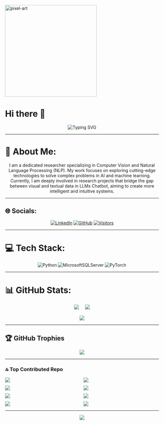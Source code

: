 <div>
  <img src="https://github.com/user-attachments/assets/47510460-6c62-4ff7-84c2-83fa0f933554" width="300" alt="pixel-art">
</div>
  
# Hi there 👋

<div align="center">
  <img src="https://readme-typing-svg.demolab.com?font=Fira+Code&pause=1000&color=00FF00&width=435&lines=Welcome+to+my+GitHub+Profile!;Passionate+Developer;Always+Learning+New+Tech;Open+Source+Enthusiast" alt="Typing SVG" />
</div>

---

# 💫 About Me:
<div align="center">
  
I am a dedicated researcher specializing in Computer Vision and Natural Language Processing (NLP). My work focuses on exploring cutting-edge technologies to solve complex problems in AI and machine learning. Currently, I am deeply involved in research projects that bridge the gap between visual and textual data in LLMs Chatbot, aiming to create more intelligent and intuitive systems.

</div>

---

## 🌐 Socials:
<div align="center">
  
[![LinkedIn](https://img.shields.io/badge/LinkedIn-%230077B5.svg?logo=linkedin&logoColor=white)](https://www.linkedin.com/in/tr%E1%BA%A7n-h%E1%BB%AFu-nh%C3%A2n-8b834b281/)
[![GitHub](https://img.shields.io/badge/GitHub-100000?style=for-the-badge&logo=github&logoColor=white)](https://github.com/NhanAyai)
[![Visitors](https://visitor-badge.laobi.icu/badge?page_id=NhanAyai.NhanAyai)](https://github.com/NhanAyai)

</div>

---

# 💻 Tech Stack:
<div align="center">
  
![Python](https://img.shields.io/badge/python-3670A0?style=for-the-badge&logo=python&logoColor=ffdd54) 
![MicrosoftSQLServer](https://img.shields.io/badge/Microsoft%20SQL%20Server-CC2927?style=for-the-badge&logo=microsoft%20sql%20server&logoColor=white) 
![PyTorch](https://img.shields.io/badge/PyTorch-%23EE4C2C.svg?style=for-the-badge&logo=PyTorch&logoColor=white) 

</div>

---

# 📊 GitHub Stats:
<div align="center">

<!-- Top Row: Two Stats Side-by-Side -->
<div style="display: flex; justify-content: center; gap: 20px; flex-wrap: wrap;">
  <img src="https://github-readme-stats.vercel.app/api?username=NhanAyai&theme=dark&hide_border=false&show_icons=true">
  <img src="https://github-readme-streak-stats.herokuapp.com/?user=NhanAyai&theme=dark&hide_border=false">
</div>

<!-- Bottom Row: Centered Language Stats -->
<div style="margin-top: 20px;">
  <img src="https://github-readme-stats.vercel.app/api/top-langs/?username=NhanAyai&theme=dark&hide_border=false&layout=compact">
</div>

</div>

---

## 🏆 GitHub Trophies
<div align="center">
  
![](https://github-profile-trophy.vercel.app/?username=NhanAyai&theme=radical&no-frame=false&no-bg=false&margin-w=4)

</div>

---

### 🔝 Top Contributed Repo
<div style="display: flex; flex-wrap: wrap; gap: 10px; justify-content: center">

<!-- Row 1 -->
<a href="https://github.com/NhanAyai/Cache-Augmentation-Generation" style="flex: 1 1 45%">
  <img align="center" src="https://github-readme-stats.vercel.app/api/pin/?username=NhanAyai&repo=Cache-Augmentation-Generation&theme=merko" />
</a>

<a href="https://github.com/NhanAyai/Stable-Diffusion-With-Flask" style="flex: 1 1 45%">
  <img align="center" src="https://github-readme-stats.vercel.app/api/pin/?username=NhanAyai&repo=Stable-Diffusion-With-Flask&theme=gruvbox" />
</a>

<!-- Row 2 -->
<a href="https://github.com/NhanAyai/Generative-Adversarial-Networks-GANs" style="flex: 1 1 45%">
  <img align="center" src="https://github-readme-stats.vercel.app/api/pin/?username=NhanAyai&repo=Generative-Adversarial-Networks-GANs&theme=tokyonight" />
</a>

<a href="https://github.com/NhanAyai/Generative-AI-with-Large-Language-Models" style="flex: 1 1 45%">
  <img align="center" src="https://github-readme-stats.vercel.app/api/pin/?username=NhanAyai&repo=Generative-AI-with-Large-Language-Models&theme=aura" />
</a>

<!-- Row 3 -->
<a href="https://github.com/NhanAyai/Whisper-PhoWhisper-Speech-To-Text" style="flex: 1 1 45%">
  <img align="center" src="https://github-readme-stats.vercel.app/api/pin/?username=NhanAyai&repo=Whisper-PhoWhisper-Speech-To-Text&theme=dracula" />
</a>

<a href="https://github.com/NhanAyai/Project-YOLO-Real-Time-Traffic-Counting" style="flex: 1 1 45%">
  <img align="center" src="https://github-readme-stats.vercel.app/api/pin/?username=NhanAyai&repo=Project-YOLO-Real-Time-Traffic-Counting&theme=nord" />
</a>

<!-- Row 4 -->
<a href="https://github.com/NhanAyai/LangChain-QA-Prompt-Query-From-Text-and-PDF-Documents" style="flex: 1 1 45%">
  <img align="center" src="https://github-readme-stats.vercel.app/api/pin/?username=NhanAyai&repo=LangChain-QA-Prompt-Query-From-Text-and-PDF-Documents&theme=prism" />
</a>

<a href="https://github.com/NhanAyai/Chatbox-IBM-Integrate-Website" style="flex: 1 1 45%">
  <img align="center" src="https://github-readme-stats.vercel.app/api/pin/?username=NhanAyai&repo=Chatbox-IBM-Integrate-Website&theme=synthwave" />
</a>

</div>

---

<div align="center">
  
[![](https://visitcount.itsvg.in/api?id=NhanAyai&icon=0&color=3)](https://visitcount.itsvg.in)

</div>
